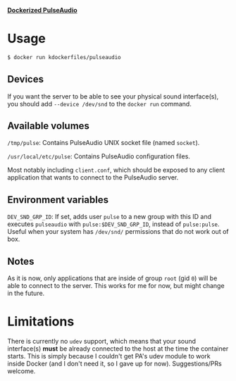 **[Dockerized PulseAudio](https://hub.docker.com/r/kdockerfiles/pulseaudio)**

# Usage

```bash
$ docker run kdockerfiles/pulseaudio
```

## Devices

If you want the server to be able to see your physical sound interface(s), you should add `--device /dev/snd` to the `docker run` command.

## Available volumes

`/tmp/pulse`: Contains PulseAudio UNIX socket file (named `socket`).

`/usr/local/etc/pulse`: Contains PulseAudio configuration files.

Most notably including `client.conf`, which should be exposed to any client application that wants to connect to the PulseAudio server.

## Environment variables

`DEV_SND_GRP_ID`: If set, adds user `pulse` to a new group with this ID and executes `pulseaudio` with `pulse:$DEV_SND_GRP_ID`, instead of `pulse:pulse`.
Useful when your system has `/dev/snd/` permissions that do not work out of box.

## Notes

As it is now, only applications that are inside of group `root` (gid `0`) will be able to connect to the server. This works for me for now, but might change in the future.

# Limitations

There is currently no `udev` support, which means that your sound interface(s) **must** be already connected to the host at the time the container starts. This is simply because I couldn't get PA's udev module to work inside Docker (and I don't need it, so I gave up for now). Suggestions/PRs welcome.

